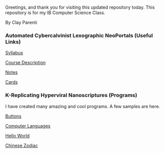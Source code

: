 Greetings, and thank you for visiting this updated repository today. 
This repository is for my IB Computer Science Class.

By Clay Parenti


### Automated Cybercalvinist Lexographic NeoPortals (Useful Links)

[Syllabus](https://parencla000.github.io/Technosynthesis-/IB-DP-CS-syllabus "Syllabus")

[Course Description](https://parencla000.github.io/Technosynthesis/IB-DP-CompSci "Course Description")

[Notes](https://parencla000.github.io/Technosynthesis/analyticenginenotes "Notes")

[Cards](https://parencla000.github.io/Technosynthesis/card "Cards")

### K-Replicating Hyperviral Nanoscriptures (Programs) 

I have created many amazing and cool programs. A few samples are here. 

[Buttons](https://parencla000.github.io/Technosynthesis/buttons.html)

[Computer Languages](https://parencla000.github.io/Technosynthesis/computerlanguagesplus.html)

[Hello World](https://parencla000.github.io/Technosynthesis/hello-world.html)

[Chinese Zodiac](https://parencla000.github.io/Technosynthesis/Chinese_Zodiac.html)
